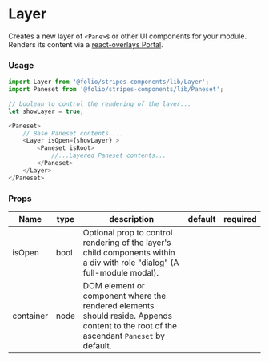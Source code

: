 # Layer
Creates a new layer of `<Pane>`s or other UI components for your module. Renders its content via a [react-overlays Portal](https://react-bootstrap.github.io/react-overlays/#portals).

### Usage
```js
import Layer from '@folio/stripes-components/lib/Layer';
import Paneset from '@folio/stripes-components/lib/Paneset';

// boolean to control the rendering of the layer...
let showLayer = true;

<Paneset>
    // Base Paneset contents ...
    <Layer isOpen={showLayer} >
        <Paneset isRoot>
            //...Layered Paneset contents...
        </Paneset>
    </Layer>
</Paneset>
```

### Props
Name | type | description | default | required
--- | --- | --- | --- | ---
isOpen | bool | Optional prop to control rendering of the layer's child components within a div with role "dialog" (A full-module modal). | |
container | node | DOM element or component where the rendered elements should reside. Appends content to the root of the ascendant `Paneset` by default. | | 

